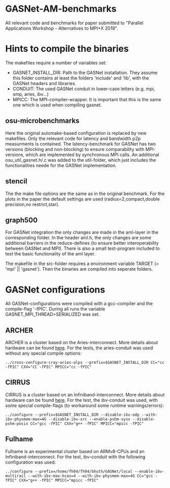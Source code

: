 # GASNet-AM-benchmarks

All relevant code and benchmarks for paper submitted to "Parallel Applications Workshop - Alternatives to MPI+X 2019".

# Hints to compile the binaries

The makefiles require a number of variables set:

* GASNET_INSTALL_DIR: Path to the GASNet installation. They assume this folder contains at least the folders 'include' and 'lib', with the GASNet headers and libraries.
* CONDUIT: The used GASNet conduit in lower-case letters (e.g. mpi, smp, aries, ibv...)
* MPICC:   The MPI-compiler-wrapper. It is important that this is the same one which is used when compiling gasnet.

## osu-microbenchmarks

Here the original automake-based configuration is replaced by new makefiles. Only the relevant code for latency and bandwidth p2p measurments is contained. The latency-benchmark for GASNet has two versions (blocking and non-blocking) to ensure comparability with MPI-versions, which are implemented by synchronous MPI calls. An additional osu_util_gasnet.h/.c was added to the util-folder, which just includes the functionalities neede for the GASNet implementation.

## stencil

The the make file options are the same as in the original benchmark. For the plots in the paper the default settings are used (radius=2,compact,double precision,no restrict,star).

## graph500

For GASNet integration the only changes are made in the aml-layer in the corresponding folder. In the header aml.h, the only changes are some additional barriers in the reduce-defines (to ensure better interoperability between GASNet and MPI). There is also a small test-program included to test the basic functionality of the aml layer.

The makefile in the src-folder requires a environment variable TARGET (= 'mpi' || 'gasnet'). Then the binaries are compiled into seperate folders.

# GASNet configurations

All GASNet-configurations were compiled with a gcc-compiler and the compile-flag '-fPIC'.
During all runs the variable GASNET_MPI_THREAD=SERIALIZED was set.

## ARCHER 

ARCHER is a cluster based on the Aries-interconnect. More details about hardware can be found [here](https://www.archer.ac.uk/about-archer/hardware/). For the tests, the aries-conduit was used without any special compile options:

    ../cross-configure-cray-aries-alps --prefix=$GASNET_INSTALL_DIR CC="cc -fPIC" CXX="CC -fPIC" MPICC="cc -fPIC"

## CIRRUS

CIRRUS is a cluster based on an Infiniband-interconnect. More details about hardware can be found [here](http://www.cirrus.ac.uk/about/hardware.html). For the test, the ibv-conduit was used, with some special compile-flags (to workaround some runtime warnings/errors):

    ../configure --prefix=$GASNET_INSTALL_DIR --disable-ibv-odp --with-ibv-physmem-max=4G --disable-ibv-xrc --enable-pshm-sysv --disable-pshm-posix CC="gcc -fPIC" CXX="g++ -fPIC" MPICC="mpicc -fPIC"
    
## Fulhame

Fulhame is an experimental cluster based on ARMv8-CPUs and an Infiniband-interconnect. For the test, ibv-conduit with the following configuration was used:

    ../configure --prefix=/home/fh04/fh04/bhuth/GASNet/local --enable-ibv-multirail --with-ibv-max-hcas=4 --with-ibv-physmem-max=4G CC="gcc -fPIC" CXX="g++ -fPIC" MPICC="mpicc -fPIC"
